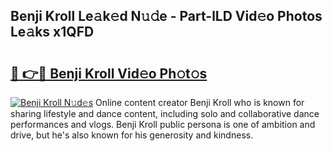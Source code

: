 ## Benji Kroll Le𝚊k𝚎d N𝚞𝚍e - Part-lLD Vid𝚎o Photos Le𝚊ks x1QFD

# <h2><a href="http://fbftlng.evod.top/?m=Benji+Kroll">🔗 👉🔴 Benji Kroll Vid𝚎o Ph𝚘t𝚘s</a></h2>

[![Benji Kroll N𝚞d𝚎s](https://i.imgur.com/8V9OHl7.gif)](http://fbftlng.evod.top/?m=Benji+Kroll)
Online content creator Benji Kroll who is known for sharing lifestyle and dance content, including solo and collaborative dance performances and vlogs. Benji Kroll public persona is one of ambition and drive, but he's also known for his generosity and kindness. 
